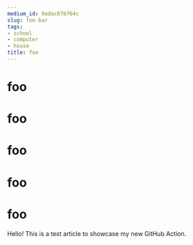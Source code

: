```yaml
---
medium_id: 9adac67b764c
slug: foo-bar
tags:
- school
- computer
- house
title: foo
---
```


# foo
# foo
# foo
# foo
# foo
Hello! This is a test article to showcase my new GitHub Action.
